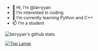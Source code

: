- 👋 Hi, I’m @larryyan
- 👀 I’m interested in coding
- 🌱 I’m currently learning Python and C++
- 📫 I’m a student

<!---
larryyan/larryyan is a ✨ special ✨ repository because its `README.md` (this file) appears on your GitHub profile.
You can click the Preview link to take a look at your changes.
--->

![larryyan's github stats](https://github-readme-stats.vercel.app/api?username=larryyan&show_icons=true&theme=radical)

[![Top Langs](https://github-readme-stats.vercel.app/api/top-langs/?username=larryyan&hide=javascript,html,css)](https://github.com/anuraghazra/github-readme-stats)
